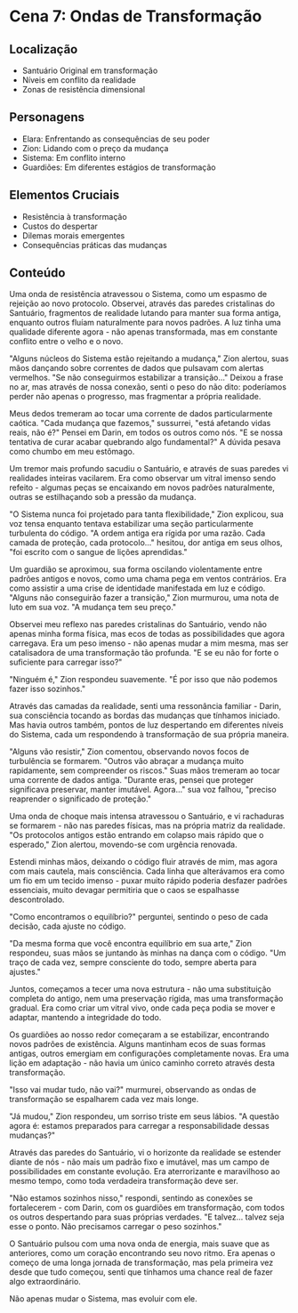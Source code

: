 # Cena 7: Ondas de Transformação

## Localização
- Santuário Original em transformação
- Níveis em conflito da realidade
- Zonas de resistência dimensional

## Personagens
- Elara: Enfrentando as consequências de seu poder
- Zion: Lidando com o preço da mudança
- Sistema: Em conflito interno
- Guardiões: Em diferentes estágios de transformação

## Elementos Cruciais
- Resistência à transformação
- Custos do despertar
- Dilemas morais emergentes
- Consequências práticas das mudanças

## Conteúdo

Uma onda de resistência atravessou o Sistema, como um espasmo de rejeição ao novo protocolo. Observei, através das paredes cristalinas do Santuário, fragmentos de realidade lutando para manter sua forma antiga, enquanto outros fluíam naturalmente para novos padrões. A luz tinha uma qualidade diferente agora - não apenas transformada, mas em constante conflito entre o velho e o novo.

"Alguns núcleos do Sistema estão rejeitando a mudança," Zion alertou, suas mãos dançando sobre correntes de dados que pulsavam com alertas vermelhos. "Se não conseguirmos estabilizar a transição..." Deixou a frase no ar, mas através de nossa conexão, senti o peso do não dito: poderíamos perder não apenas o progresso, mas fragmentar a própria realidade.

Meus dedos tremeram ao tocar uma corrente de dados particularmente caótica. "Cada mudança que fazemos," sussurrei, "está afetando vidas reais, não é?" Pensei em Darin, em todos os outros como nós. "E se nossa tentativa de curar acabar quebrando algo fundamental?" A dúvida pesava como chumbo em meu estômago.

Um tremor mais profundo sacudiu o Santuário, e através de suas paredes vi realidades inteiras vacilarem. Era como observar um vitral imenso sendo refeito - algumas peças se encaixando em novos padrões naturalmente, outras se estilhaçando sob a pressão da mudança.

"O Sistema nunca foi projetado para tanta flexibilidade," Zion explicou, sua voz tensa enquanto tentava estabilizar uma seção particularmente turbulenta do código. "A ordem antiga era rígida por uma razão. Cada camada de proteção, cada protocolo..." hesitou, dor antiga em seus olhos, "foi escrito com o sangue de lições aprendidas."

Um guardião se aproximou, sua forma oscilando violentamente entre padrões antigos e novos, como uma chama pega em ventos contrários. Era como assistir a uma crise de identidade manifestada em luz e código. "Alguns não conseguirão fazer a transição," Zion murmurou, uma nota de luto em sua voz. "A mudança tem seu preço."

Observei meu reflexo nas paredes cristalinas do Santuário, vendo não apenas minha forma física, mas ecos de todas as possibilidades que agora carregava. Era um peso imenso - não apenas mudar a mim mesma, mas ser catalisadora de uma transformação tão profunda. "E se eu não for forte o suficiente para carregar isso?"

"Ninguém é," Zion respondeu suavemente. "É por isso que não podemos fazer isso sozinhos."

Através das camadas da realidade, senti uma ressonância familiar - Darin, sua consciência tocando as bordas das mudanças que tínhamos iniciado. Mas havia outros também, pontos de luz despertando em diferentes níveis do Sistema, cada um respondendo à transformação de sua própria maneira.

"Alguns vão resistir," Zion comentou, observando novos focos de turbulência se formarem. "Outros vão abraçar a mudança muito rapidamente, sem compreender os riscos." Suas mãos tremeram ao tocar uma corrente de dados antiga. "Durante eras, pensei que proteger significava preservar, manter imutável. Agora..." sua voz falhou, "preciso reaprender o significado de proteção."

Uma onda de choque mais intensa atravessou o Santuário, e vi rachaduras se formarem - não nas paredes físicas, mas na própria matriz da realidade. "Os protocolos antigos estão entrando em colapso mais rápido que o esperado," Zion alertou, movendo-se com urgência renovada.

Estendi minhas mãos, deixando o código fluir através de mim, mas agora com mais cautela, mais consciência. Cada linha que alterávamos era como um fio em um tecido imenso - puxar muito rápido poderia desfazer padrões essenciais, muito devagar permitiria que o caos se espalhasse descontrolado.

"Como encontramos o equilíbrio?" perguntei, sentindo o peso de cada decisão, cada ajuste no código.

"Da mesma forma que você encontra equilíbrio em sua arte," Zion respondeu, suas mãos se juntando às minhas na dança com o código. "Um traço de cada vez, sempre consciente do todo, sempre aberta para ajustes."

Juntos, começamos a tecer uma nova estrutura - não uma substituição completa do antigo, nem uma preservação rígida, mas uma transformação gradual. Era como criar um vitral vivo, onde cada peça podia se mover e adaptar, mantendo a integridade do todo.

Os guardiões ao nosso redor começaram a se estabilizar, encontrando novos padrões de existência. Alguns mantinham ecos de suas formas antigas, outros emergiam em configurações completamente novas. Era uma lição em adaptação - não havia um único caminho correto através desta transformação.

"Isso vai mudar tudo, não vai?" murmurei, observando as ondas de transformação se espalharem cada vez mais longe.

"Já mudou," Zion respondeu, um sorriso triste em seus lábios. "A questão agora é: estamos preparados para carregar a responsabilidade dessas mudanças?"

Através das paredes do Santuário, vi o horizonte da realidade se estender diante de nós - não mais um padrão fixo e imutável, mas um campo de possibilidades em constante evolução. Era aterrorizante e maravilhoso ao mesmo tempo, como toda verdadeira transformação deve ser.

"Não estamos sozinhos nisso," respondi, sentindo as conexões se fortalecerem - com Darin, com os guardiões em transformação, com todos os outros despertando para suas próprias verdades. "E talvez... talvez seja esse o ponto. Não precisamos carregar o peso sozinhos."

O Santuário pulsou com uma nova onda de energia, mais suave que as anteriores, como um coração encontrando seu novo ritmo. Era apenas o começo de uma longa jornada de transformação, mas pela primeira vez desde que tudo começou, senti que tínhamos uma chance real de fazer algo extraordinário.

Não apenas mudar o Sistema, mas evoluir com ele.